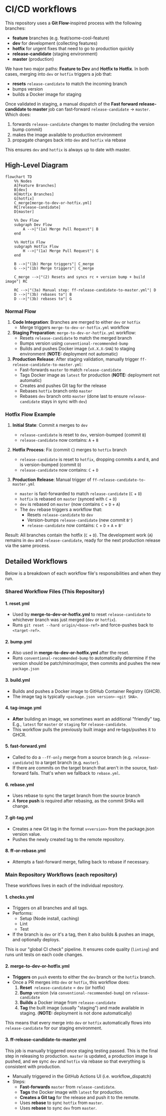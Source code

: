 # CI/CD workflows

This repository uses a **Git Flow**‐inspired process with the following branches:

- **feature** branches (e.g. feat/some-cool-feature)
- **dev** for development (collecting features)
- **hotfix** for urgent fixes that need to go to production quickly
- **release-candidate** (staging environment)
- **master** (production)

We have two major paths: **Feature to Dev** and **Hotfix to Hotfix**. In both cases, merging into `dev` or `hotfix` triggers a job that:

- **resets** `release-candidate` to match the incoming branch
- bumps version
- builds a Docker image for staging

Once validated in staging, a manual dispatch of the **Fast forward release-candidate to master** job can fast‐forward `release-candidate` → `master`. Which does:

1. forwards `release-candidate` changes to master (including the version bump commit)
2. makes the image available to production environment
3. propagate changes back into `dev` and `hotfix` via rebase

This ensures `dev` and `hotfix` is always up to date with master.

## High‐Level Diagram

```mermaid
flowchart TD
    %% Nodes
    A[Feature Branches]
    B[dev]
    H[Hotfix Branches]
    G[hotfix]
    C_merge[merge-to-dev-or-hotfix.yml]
    RC[release-candidate]
    D[master]

    %% Dev Flow
    subgraph Dev Flow
        A -->|"(1a) Merge Pull Request"| B
    end

    %% Hotfix Flow
    subgraph Hotfix Flow
        H -->|"(1a) Merge Pull Request"| G
    end

    B -->|"(1b) Merge triggers"| C_merge
    G -->|"(1b) Merge triggers"| C_merge
    
    C_merge -->|"(2) Resets and syncs rc + version bump + build image"| RC

    RC -->|"(3a) Manual step: ff-release-candidate-to-master.yml"| D
    D -->|"(3b) rebases to"| B
    D -->|"(3b) rebases to"| G
```

### Normal Flow

1. **Code Integration**: Branches are merged to either `dev` or `hotfix`
   - Merge triggers `merge-to-dev-or-hotfix.yml` workflow
2. **Staging Preparation**: `merge-to-dev-or-hotfix.yml` workflow:
   - Resets `release-candidate` to match the merged branch
   - Bumps version using `conventional-recommended-bump`
   - Builds and pushes Docker image (`vX.X.X-SHA`) to staging environment (**NOTE:** deployment not automatic)
3. **Production Release**: After staging validation, manually trigger `ff-release-candidate-to-master.yml`:
   - Fast-forwards `master` to match `release-candidate`
   - Tags Docker image as `latest` for production (**NOTE:** deployment not automatic)
   - Creates and pushes Git tag for the release
   - Rebases `hotfix` branch onto `master`
   - Rebases `dev` branch onto `master` (done last to ensure `release-candidate` stays in sync with `dev`)

### Hotfix Flow Example

1. **Initial State**: Commit `A` merges to `dev`

   - `release-candidate` is reset to `dev`, version-bumped (commit `B`)
   - `release-candidate` now contains: `A` + `B`

2. **Hotfix Process**: Fix (commit `C`) merges to `hotfix` branch

   - `release-candidate` is reset to `hotfix`, dropping commits `A` and `B`, and is version-bumped (commit `D`)
   - `release-candidate` now contains: `C` + `D`

3. **Production Release**: Manual trigger of `ff-release-candidate-to-master.yml`
   - `master` is fast-forwarded to match `release-candidate` (`C` + `D`)
   - `hotfix` is rebased on `master` (synced with `C` + `D`)
   - `dev` is rebased on `master` (now contains `C` + `D` + `A`)
   - The `dev` rebase triggers a workflow that:
     - Resets `release-candidate` to `dev`
     - Version-bumps `release-candidate` (new commit `B'`)
     - `release-candidate` now contains: `C` + `D` + `A` + `B'`

Result: All branches contain the hotfix (`C` + `D`). The development work (`A`) remains in `dev` and `release-candidate`, ready for the next production release via the same process.

## Detailed Workflows

Below is a breakdown of each workflow file's responsibilities and when they run.

### Shared Workflow Files (This Repository)

#### 1. reset.yml

- Used by **merge-to-dev-or-hotfix.yml** to reset `release-candidate` to whichever branch was just merged (`dev` or `hotfix`).
- Runs `git reset --hard origin/<base-ref>` and force-pushes back to `<target-ref>`.

#### 2. bump.yml

- Also used in **merge-to-dev-or-hotfix.yml** after the reset.
- Runs `conventional-recommended-bump` to automatically determine if the version should be patch/minor/major, then commits and pushes the new `package.json`

#### 3. build.yml

- Builds and pushes a Docker image to GitHub Container Registry (GHCR).
- The image tag is typically `<package.json version>-<git SHA>`.

#### 4. tag-image.yml

- **After** building an image, we sometimes want an additional "friendly" tag. E.g., `latest` for `master` or `staging` for `release-candidate`.
- This workflow pulls the previously built image and re‐tags/pushes it to GHCR.

#### 5. fast-forward.yml

- Called to do a `--ff-only` merge from a source branch (e.g. `release-candidate`) to a target branch (e.g. `master`).
- If there are commits on the target branch that aren't in the source, fast-forward fails. That's when we fallback to `rebase.yml`.

#### 6. rebase.yml

- Uses rebase to sync the target branch from the source branch
- A **force push** is required after rebasing, as the commit SHAs will change.

#### 7. git-tag.yml

- Creates a new Git tag in the format `v<version>` from the package.json version value.
- Pushes the newly created tag to the remote repository.

#### 8. ff-or-rebase.yml

- Attempts a fast-forward merge, falling back to rebase if necessary.

### Main Repository Workflows (each repository)

These workflows lives in each of the individual repository.

#### 1. checks.yml

- Triggers on all branches and all tags.
- Performs:
  - Setup (Node install, caching)
  - Lint
  - Test
- If the branch is `dev` or it's a tag, then it also builds & pushes an image, and optionally deploys.

This is our "global CI check" pipeline. It ensures code quality (`linting`) and runs unit tests on each code changes.

#### 2. merge-to-dev-or-hotfix.yml

- **Triggers** on `push` events to either the `dev` branch or the `hotfix` branch.
- Once a PR merges into `dev` or `hotfix`, this workflow does:
  1. **Reset**` release-candidate` = `dev` (or hotfix)
  2. **Bump** version (via `conventional-recommended-bump`) on `release-candidate`
  3. **Builds** a Docker image from `release-candidate`
  4. **Tag** the built image (usually "staging") and made available in staging. (**NOTE:** deployment is not done automatically)

This means that every merge into `dev` or `hotfix` automatically flows into `release-candidate` for our staging environment.

#### 3. ff-release-candidate-to-master.yml

This job is manually triggered once staging testing passed. This is the final step in releasing to production. `master` is updated, a production image is pushed, and we sync `dev` and `hotfix` via rebase so that everything is consistent with production.

- Manually triggered in the GitHub Actions UI (i.e. workflow_dispatch)
- Steps:
  - **Fast‐forwards** `master` from `release-candidate`.
  - **Tags** the Docker image with `latest` for production.
  - **Creates a Git tag** for the release and push it to the remote.
  - Uses **rebase** to sync `hotfix` from `master`.
  - Uses **rebase** to sync `dev` from `master`.
